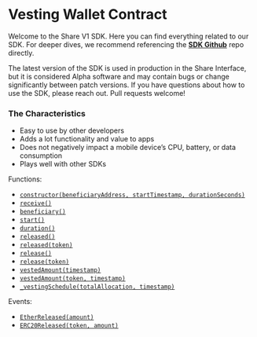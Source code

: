 # Vesting Wallet Contract



Welcome to the Share V1 SDK. Here you can find everything related to our SDK. For deeper dives, we recommend referencing the [**SDK Github**](https://www.github.com) repo directly.

The latest version of the SDK is used in production in the Share Interface, but it is considered Alpha software and may contain bugs or change significantly between patch versions. If you have questions about how to use the SDK, please reach out. Pull requests welcome!

### The Characteristics

* Easy to use by other developers
* Adds a lot functionality and value to apps
* Does not negatively impact a mobile device’s CPU, battery, or data consumption
* Plays well with other SDKs



Functions:

* [`constructor(beneficiaryAddress, startTimestamp, durationSeconds)`](https://docs.openzeppelin.com/contracts/4.x/api/finance#VestingWallet-constructor-address-uint64-uint64-)
* [`receive()`](https://docs.openzeppelin.com/contracts/4.x/api/finance#VestingWallet-receive--)
* [`beneficiary()`](https://docs.openzeppelin.com/contracts/4.x/api/finance#VestingWallet-beneficiary--)
* [`start()`](https://docs.openzeppelin.com/contracts/4.x/api/finance#VestingWallet-start--)
* [`duration()`](https://docs.openzeppelin.com/contracts/4.x/api/finance#VestingWallet-duration--)
* [`released()`](https://docs.openzeppelin.com/contracts/4.x/api/finance#VestingWallet-released--)
* [`released(token)`](https://docs.openzeppelin.com/contracts/4.x/api/finance#VestingWallet-released-address-)
* [`release()`](https://docs.openzeppelin.com/contracts/4.x/api/finance#VestingWallet-release--)
* [`release(token)`](https://docs.openzeppelin.com/contracts/4.x/api/finance#VestingWallet-release-address-)
* [`vestedAmount(timestamp)`](https://docs.openzeppelin.com/contracts/4.x/api/finance#VestingWallet-vestedAmount-uint64-)
* [`vestedAmount(token, timestamp)`](https://docs.openzeppelin.com/contracts/4.x/api/finance#VestingWallet-vestedAmount-address-uint64-)
* [`_vestingSchedule(totalAllocation, timestamp)`](https://docs.openzeppelin.com/contracts/4.x/api/finance#VestingWallet-\_vestingSchedule-uint256-uint64-)

Events:

* [`EtherReleased(amount)`](https://docs.openzeppelin.com/contracts/4.x/api/finance#VestingWallet-EtherReleased-uint256-)
* [`ERC20Released(token, amount)`](https://docs.openzeppelin.com/contracts/4.x/api/finance#VestingWallet-ERC20Released-address-uint256-)

